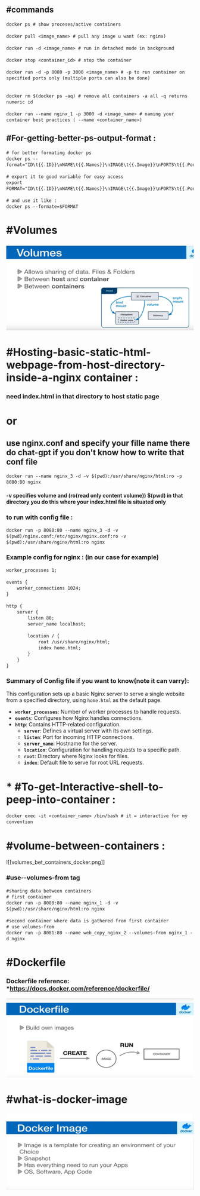 
## #commands
~~~
docker ps # show proceses/active containers

docker pull <image_name> # pull any image u want (ex: nginx)

docker run -d <image_name> # run in detached mode in background

docker stop <container_id> # stop the container

docker run -d -p 8080 -p 3000 <image_name> # -p to run container on specified ports only (multiple ports can also be done)


docker rm $(docker ps -aq) # remove all containers -a all -q returns numeric id

docker run --name nginx_1 -p 3000 -d <image_name> # naming your container best practices ( --name <container_name>)

~~~

## #For-getting-better-ps-output-format :

~~~
# for better formating docker ps 
docker ps --format="ID\t{{.ID}}\nNAME\t{{.Names}}\nIMAGE\t{{.Image}}\nPORTS\t{{.Ports}}\nCOMMAND\t{{.Command}}\nCREATED\t{{.CreatedAt}}\nSTATUS\t{{.Status}}\n"

# export it to good variable for easy access 
export FORMAT="ID\t{{.ID}}\nNAME\t{{.Names}}\nIMAGE\t{{.Image}}\nPORTS\t{{.Ports}}\nCOMMAND\t{{.Command}}\nCREATED\t{{.CreatedAt}}\nSTATUS\t{{.Status}}\n"

# and use it like : 
docker ps --formate=$FORMAT

~~~

#  #Volumes 

![Docker_volume](docker_volumes.png)


# #Hosting-basic-static-html-webpage-from-host-directory-inside-a-nginx container :

### need index.html in that directory to host static page
# or 
## use nginx.conf and specify your fille name there do chat-gpt if you don't know how to write that conf file 


~~~
docker run --name nginx_3 -d -v $(pwd):/usr/share/nginx/html:ro -p 8080:80 nginx
~~~

#### -v specifies volume  and (ro(read only content volume)) $(pwd) in that directory you do this where your index.html file is situated only

### to run with config file :

~~~
docker run -p 8080:80 --name nginx_3 -d -v $(pwd)/nginx.conf:/etc/nginx/nginx.conf:ro -v $(pwd):/usr/share/nginx/html:ro nginx
~~~

### Example config for nginx : (in our case for example)

~~~
worker_processes 1;

events {
    worker_connections 1024;
}

http {
    server {
        listen 80;
        server_name localhost;

        location / {
            root /usr/share/nginx/html;
            index home.html;
        }
    }
}
~~~

### Summary  of Config file if you want to know(note it can varry):

This configuration sets up a basic Nginx server to serve a single website from a specified directory, using `home.html` as the default page.

- **`worker_processes`**: Number of worker processes to handle requests.
- **`events`**: Configures how Nginx handles connections.
- **`http`**: Contains HTTP-related configuration.
    - **`server`**: Defines a virtual server with its own settings.
    - **`listen`**: Port for incoming HTTP connections.
    - **`server_name`**: Hostname for the server.
    - **`location`**: Configuration for handling requests to a specific path.
    - **`root`**: Directory where Nginx looks for files.
    - **`index`**: Default file to serve for root URL requests.



#  * #To-get-Interactive-shell-to-peep-into-container :


~~~
docker exec -it <container_name> /bin/bash # it = interactive for my convention
~~~


# #volume-between-containers :

![[volumes_bet_containers_docker.png]]

###  #use--volumes-from tag  
~~~
#sharing data between containers 
# first container
docker run -p 8080:80 --name nginx_1 -d -v $(pwd):/usr/share/nginx/html:ro nginx

#second container where data is gathered from first container
# use volumes-from
docker run -p 8081:80 --name web_copy_nginx_2 --volumes-from nginx_1 -d nginx 

~~~



#  #Dockerfile 

### Dockerfile reference: *https://docs.docker.com/reference/dockerfile/


![Dockerfile](Dockerfile.png)


# #what-is-docker-image

![Docker_image](docker_image.png)



